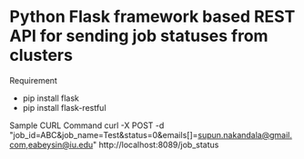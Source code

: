 Python Flask framework based REST API for sending job statuses from clusters
============================================================================

Requirement
* pip install flask
* pip install flask-restful

Sample CURL Command
curl -X POST -d "job_id=ABC&job_name=Test&status=0&emails[]=supun.nakandala@gmail.com,eabeysin@iu.edu" http://localhost:8089/job_status